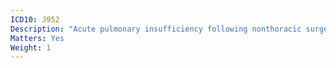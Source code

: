 ```yaml
---
ICD10: J952
Description: "Acute pulmonary insufficiency following nonthoracic surgery"
Matters: Yes
Weight: 1
---
```

